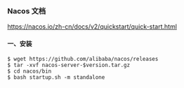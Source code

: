 ### Nacos 文档
https://nacos.io/zh-cn/docs/v2/quickstart/quick-start.html

#### 一、安装
```shell
$ wget https://github.com/alibaba/nacos/releases
$ tar -xvf nacos-server-$version.tar.gz
$ cd nacos/bin
$ bash startup.sh -m standalone
```
